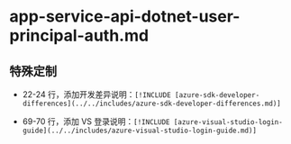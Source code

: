 # app-service-api-dotnet-user-principal-auth.md

## 特殊定制

* 22-24 行，添加开发差异说明：`[!INCLUDE [azure-sdk-developer-differences](../../includes/azure-sdk-developer-differences.md)]`

* 69-70 行，添加 VS 登录说明：`[!INCLUDE [azure-visual-studio-login-guide](../../includes/azure-visual-studio-login-guide.md)]`
